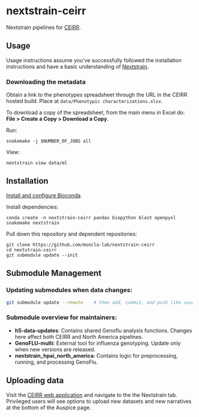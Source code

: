 # nextstrain-ceirr

Nextstrain pipelines for [CEIRR](https://www.ceirr-network.org/).

## Usage

Usage instructions assume you've successfully followed the installation instructions and have a basic understanding of [Nextstrain](https://nextstrain.org/).

### Downloading the metadata

Obtain a link to the phenotypes spreadsheet through the URL in the CEIRR hosted build. Place at `data/Phenotypic characterizations.xlsx`.

To download a copy of the spreadsheet, from the main menu in Excel do: **File > Create a Copy > Download a Copy**.

Run:

```
snakemake -j $NUMBER_OF_JOBS all
```

View:

```
nextstrain view data/ml
```


## Installation

[Install and configure Bioconda](https://bioconda.github.io/).

Install dependencies:

```
conda create -n nextstrain-ceirr pandas biopython blast openpyxl snakemake nextstrain
```

Pull down this repository and dependent repositories:

```
git clone https://github.com/moncla-lab/nextstrain-ceirr
cd nextstrain-ceirr
git submodule update --init
```

## Submodule Management

### Updating submodules when data changes:
```bash
git submodule update --remote    # then add, commit, and push like usual
```

### Submodule overview for maintainers:
- **h5-data-updates**: Contains shared Genoflu analysis functions. Changes here affect both CEIRR and North America pipelines.
- **GenoFLU-multi**: External tool for influenza genotyping. Update only when new versions are released.
- **nextstrain_hpai_north_america**: Contains logic for preprocessing, running, and processing GenoFlu.

## Uploading data

Visit the [CEIRR web application](https://app.ceirr-network.org/) and navigate to the the Nextstrain tab. Privileged users will see options to upload new datasets and new narratives at the bottom of the Auspice page.